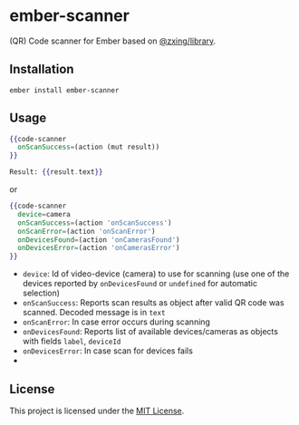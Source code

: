 ember-scanner
==============================================================================

(QR) Code scanner for Ember based on [@zxing/library](https://github.com/zxing-js/library).


<!-- Compatibility
------------------------------------------------------------------------------

* Ember.js v2.18 or above
* Ember CLI v2.13 or above -->


Installation
------------------------------------------------------------------------------

```
ember install ember-scanner
```


Usage
------------------------------------------------------------------------------

```hbs
{{code-scanner
  onScanSuccess=(action (mut result))
}}

Result: {{result.text}}
```

or

```hbs
{{code-scanner
  device=camera
  onScanSuccess=(action 'onScanSuccess')
  onScanError=(action 'onScanError')
  onDevicesFound=(action 'onCamerasFound')
  onDevicesError=(action 'onCamerasError')
}}
```

* `device`: Id of video-device (camera) to use for scanning (use one of the devices reported by `onDevicesFound` or `undefined` for automatic selection)
* `onScanSuccess`: Reports scan results as object after valid QR code was scanned. Decoded message is in `text`
* `onScanError`: In case error occurs during scanning
* `onDevicesFound`: Reports list of available devices/cameras as objects with fields `label`, `deviceId`
* `onDevicesError`: In case scan for devices fails
*

License
------------------------------------------------------------------------------

This project is licensed under the [MIT License](LICENSE.md).
